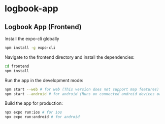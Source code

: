 # logbook-app

## Logbook App (Frontend)
Install the expo-cli globally
```bash
npm install -g expo-cli
```
Navigate to the frontend directory and install the dependencies:
```bash
cd frontend
npm install
```
Run the app in the development mode:
```bash
npm start --web # for web (This version does not support map features)
npm start --android # for android (Runs on connected android devices or emulators)
```
Build the app for production:
```bash
npx expo run:ios # for ios
npx expo run:android # for android
```

